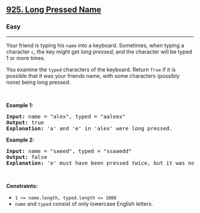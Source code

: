<h2><a href="https://leetcode.com/problems/long-pressed-name/">925. Long Pressed Name</a></h2><h3>Easy</h3><hr><div style="user-select: auto;"><p style="user-select: auto;">Your friend is typing his <code style="user-select: auto;">name</code> into a keyboard. Sometimes, when typing a character <code style="user-select: auto;">c</code>, the key might get <em style="user-select: auto;">long pressed</em>, and the character will be typed 1 or more times.</p>

<p style="user-select: auto;">You examine the <code style="user-select: auto;">typed</code> characters of the keyboard. Return <code style="user-select: auto;">True</code> if it is possible that it was your friends name, with some characters (possibly none) being long pressed.</p>

<p style="user-select: auto;">&nbsp;</p>
<p style="user-select: auto;"><strong style="user-select: auto;">Example 1:</strong></p>

<pre style="user-select: auto;"><strong style="user-select: auto;">Input:</strong> name = "alex", typed = "aaleex"
<strong style="user-select: auto;">Output:</strong> true
<strong style="user-select: auto;">Explanation: </strong>'a' and 'e' in 'alex' were long pressed.
</pre>

<p style="user-select: auto;"><strong style="user-select: auto;">Example 2:</strong></p>

<pre style="user-select: auto;"><strong style="user-select: auto;">Input:</strong> name = "saeed", typed = "ssaaedd"
<strong style="user-select: auto;">Output:</strong> false
<strong style="user-select: auto;">Explanation: </strong>'e' must have been pressed twice, but it was not in the typed output.
</pre>

<p style="user-select: auto;">&nbsp;</p>
<p style="user-select: auto;"><strong style="user-select: auto;">Constraints:</strong></p>

<ul style="user-select: auto;">
	<li style="user-select: auto;"><code style="user-select: auto;">1 &lt;= name.length, typed.length &lt;= 1000</code></li>
	<li style="user-select: auto;"><code style="user-select: auto;">name</code> and <code style="user-select: auto;">typed</code> consist of only lowercase English letters.</li>
</ul>
</div>